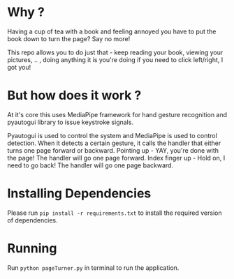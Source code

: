 # Why ?
Having a cup of tea with a book and feeling annoyed you have to put the book down to turn the page?
Say no more!

This repo allows you to do just that - keep reading your book, viewing your pictures, .. , doing anything it is you're doing if you need to click left/right, I got you!

# But how does it work ?
At it's core this uses MediaPipe framework for hand gesture recognition and pyautogui library to issue keystroke signals.

Pyautogui is used to control the system and MediaPipe is used to control detection. When it detects a certain gesture, it calls the handler that either turns one page forward or backward. Pointing up - YAY, you're done with the page! The handler will go one page forward. Index finger up - Hold on, I need to go back! The handler will go one page backward.

# Installing Dependencies
Please run ```pip install -r requirements.txt``` to install the required version of dependencies.

# Running
Run ```python pageTurner.py``` in terminal to run the application.